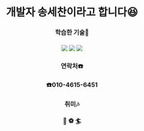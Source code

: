 <h1 align="center">개발자 송세찬이라고 합니다😆</h1>

<h3 align="center">학습한 기술📝</h3>

<h3 align="center"><img src="https://img.shields.io/badge/Python-3766AB?style=flat-square&logo=Python&logoColor=white"/>   <img src="https://img.shields.io/badge/C++-00599C?logo=C++">   <img src="https://img.shields.io/badge/androidstudio-3DDC84?logo=androidstudio"></h3>
<h3 align="center">연락처☎️</h3>
<h3 align="center">☎️010-4615-6451</h3>
<h3 align="center">취미🎶</h3>
<h3 align="center">🎸 ⚽ 🏄</h3>



